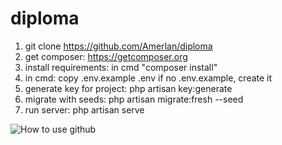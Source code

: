 # diploma

1) git clone https://github.com/Amerlan/diploma
2) get composer: https://getcomposer.org
3) install requirements: in cmd "composer install"
4) in cmd: copy .env.example .env
if no .env.example, create it
5) generate key for project: php artisan key:generate
6) migrate with seeds: php artisan migrate:fresh --seed
7) run server: php artisan serve


![How to use github](https://sun9-24.userapi.com/c858336/v858336318/1c88b6/QbP9QzmEOaA.jpg)
